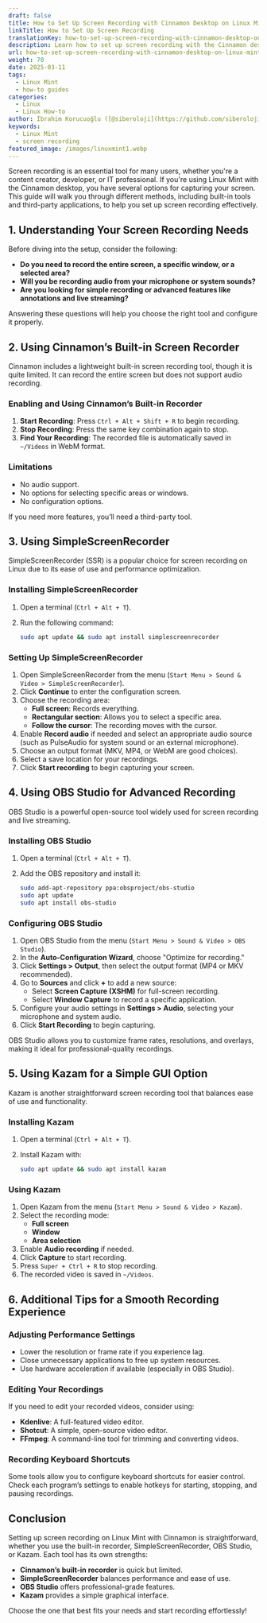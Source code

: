 ```yaml
---
draft: false
title: How to Set Up Screen Recording with Cinnamon Desktop on Linux Mint
linkTitle: How to Set Up Screen Recording
translationKey: how-to-set-up-screen-recording-with-cinnamon-desktop-on-linux-mint
description: Learn how to set up screen recording with the Cinnamon desktop on Linux Mint.
url: how-to-set-up-screen-recording-with-cinnamon-desktop-on-linux-mint
weight: 70
date: 2025-03-11
tags:
  - Linux Mint
  - how-to guides
categories:
  - Linux
  - Linux How-to
author: İbrahim Korucuoğlu ([@siberoloji](https://github.com/siberoloji))
keywords:
  - Linux Mint
  - screen recording
featured_image: /images/linuxmint1.webp
---
```

Screen recording is an essential tool for many users, whether you're a content creator, developer, or IT professional. If you're using Linux Mint with the Cinnamon desktop, you have several options for capturing your screen. This guide will walk you through different methods, including built-in tools and third-party applications, to help you set up screen recording effectively.

## 1. Understanding Your Screen Recording Needs

Before diving into the setup, consider the following:

- **Do you need to record the entire screen, a specific window, or a selected area?**
- **Will you be recording audio from your microphone or system sounds?**
- **Are you looking for simple recording or advanced features like annotations and live streaming?**

Answering these questions will help you choose the right tool and configure it properly.

## 2. Using Cinnamon’s Built-in Screen Recorder

Cinnamon includes a lightweight built-in screen recording tool, though it is quite limited. It can record the entire screen but does not support audio recording.

### Enabling and Using Cinnamon’s Built-in Recorder

1. **Start Recording**: Press `Ctrl + Alt + Shift + R` to begin recording.
2. **Stop Recording**: Press the same key combination again to stop.
3. **Find Your Recording**: The recorded file is automatically saved in `~/Videos` in WebM format.

### Limitations

- No audio support.
- No options for selecting specific areas or windows.
- No configuration options.

If you need more features, you’ll need a third-party tool.

## 3. Using SimpleScreenRecorder

SimpleScreenRecorder (SSR) is a popular choice for screen recording on Linux due to its ease of use and performance optimization.

### Installing SimpleScreenRecorder

1. Open a terminal (`Ctrl + Alt + T`).
2. Run the following command:

   ```bash
   sudo apt update && sudo apt install simplescreenrecorder
   ```

### Setting Up SimpleScreenRecorder

1. Open SimpleScreenRecorder from the menu (`Start Menu > Sound & Video > SimpleScreenRecorder`).
2. Click **Continue** to enter the configuration screen.
3. Choose the recording area:
   - **Full screen**: Records everything.
   - **Rectangular section**: Allows you to select a specific area.
   - **Follow the cursor**: The recording moves with the cursor.
4. Enable **Record audio** if needed and select an appropriate audio source (such as PulseAudio for system sound or an external microphone).
5. Choose an output format (MKV, MP4, or WebM are good choices).
6. Select a save location for your recordings.
7. Click **Start recording** to begin capturing your screen.

## 4. Using OBS Studio for Advanced Recording

OBS Studio is a powerful open-source tool widely used for screen recording and live streaming.

### Installing OBS Studio

1. Open a terminal (`Ctrl + Alt + T`).
2. Add the OBS repository and install it:

   ```bash
   sudo add-apt-repository ppa:obsproject/obs-studio
   sudo apt update
   sudo apt install obs-studio
   ```

### Configuring OBS Studio

1. Open OBS Studio from the menu (`Start Menu > Sound & Video > OBS Studio`).
2. In the **Auto-Configuration Wizard**, choose "Optimize for recording."
3. Click **Settings > Output**, then select the output format (MP4 or MKV recommended).
4. Go to **Sources** and click **+** to add a new source:
   - Select **Screen Capture (XSHM)** for full-screen recording.
   - Select **Window Capture** to record a specific application.
5. Configure your audio settings in **Settings > Audio**, selecting your microphone and system audio.
6. Click **Start Recording** to begin capturing.

OBS Studio allows you to customize frame rates, resolutions, and overlays, making it ideal for professional-quality recordings.

## 5. Using Kazam for a Simple GUI Option

Kazam is another straightforward screen recording tool that balances ease of use and functionality.

### Installing Kazam

1. Open a terminal (`Ctrl + Alt + T`).
2. Install Kazam with:

   ```bash
   sudo apt update && sudo apt install kazam
   ```

### Using Kazam

1. Open Kazam from the menu (`Start Menu > Sound & Video > Kazam`).
2. Select the recording mode:
   - **Full screen**
   - **Window**
   - **Area selection**
3. Enable **Audio recording** if needed.
4. Click **Capture** to start recording.
5. Press `Super + Ctrl + R` to stop recording.
6. The recorded video is saved in `~/Videos`.

## 6. Additional Tips for a Smooth Recording Experience

### Adjusting Performance Settings

- Lower the resolution or frame rate if you experience lag.
- Close unnecessary applications to free up system resources.
- Use hardware acceleration if available (especially in OBS Studio).

### Editing Your Recordings

If you need to edit your recorded videos, consider using:

- **Kdenlive**: A full-featured video editor.
- **Shotcut**: A simple, open-source video editor.
- **FFmpeg**: A command-line tool for trimming and converting videos.

### Recording Keyboard Shortcuts

Some tools allow you to configure keyboard shortcuts for easier control. Check each program’s settings to enable hotkeys for starting, stopping, and pausing recordings.

## Conclusion

Setting up screen recording on Linux Mint with Cinnamon is straightforward, whether you use the built-in recorder, SimpleScreenRecorder, OBS Studio, or Kazam. Each tool has its own strengths:

- **Cinnamon’s built-in recorder** is quick but limited.
- **SimpleScreenRecorder** balances performance and ease of use.
- **OBS Studio** offers professional-grade features.
- **Kazam** provides a simple graphical interface.

Choose the one that best fits your needs and start recording effortlessly!
